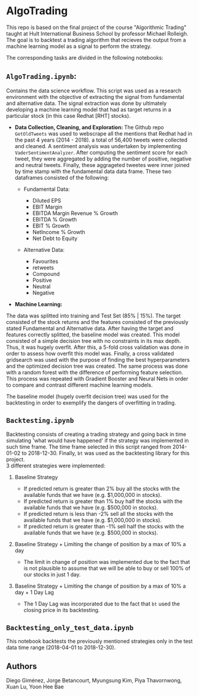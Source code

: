 # AlgoTrading

This repo is based on the final project of the course "Algorithmic Trading" taught at Hult International Business School by professor Michael Rolleigh. The goal is to backtest a trading algorithm that recieves the output from a machine learning model as a signal to perform the strategy.   

The corresponding tasks are divided in the following notebooks: 


## `AlgoTrading.ipynb`:

Contains the data science workflow. This script was used as a research environment with the objective of extracting the signal from fundamental and alternative data. The signal extraction was done by ultimately developing a machine learning model that had as target returns in a particular stock (in this case Redhat [RHT] stocks).

* <b> Data Collection, Cleaning, and Exploration: </b>
The Github repo `GetOldTweets` was used to webscrape all the mentions that Redhat had in the past 4 years (2014 - 2018). a total of 56,400 tweets were collected and cleaned. A sentiment analysis was undertaken by implementing `VaderSentimentAnalyzer`. After computing the sentiment score for each tweet, they were aggregated by adding the number of positive, negative and neutral tweets. Finally, these aggrageted tweetes were inner joined by time stamp with the fundamental data data frame. These two dataframes consisted of the following: 

  * Fundamental Data: 

    * Diluted EPS
    * EBIT Margin
    * EBITDA Margin	Revenue % Growth
    * EBITDA % Growth
    * EBIT % Growth
    * NetIncome % Growth
    * Net Debt to Equity

  * Alternative Data: 

    * Favourites	
    * retweets	
    * Compound	
    * Positive	
    * Neutral	
    * Negative

* <b> Machine Learning: </b>

 The data was splitted into training and Test Set (85% | 15%). The target consisted of the stock returns and the features consisted of the previously stated Fundamental and Alternative data. After having the target and features correctly splitted, the baseline model was created. This model consisted of a simple decision tree with no constraints in its max depth. Thus, it was hugely overfit. After this, a 5-fold cross validation was done in order to assess how overfit this model was. Finally, a cross validated gridsearch was used with the purpose of finding the best hyperparameters and the optimized decision tree was created. The same process was done with a random forest with the difference of performing feature selection. This process was repeated with Gradient Booster and Neural Nets in order to compare and contrast different machine learning models. 
 
The baseline model (hugely overfit decision tree) was used for the backtesting in order to exemplify the dangers of overfitting in trading. 

 
## `Backtesting.ipynb`

Backtesting consists of creating a trading strategy and going back in time simulating 'what would have happened' if the strategy was implemented in such time frame. The time frame selected in this script ranged from 2014-01-02 to 2018-12-30. Finally, `bt` was used as the backtesting library for this project.   
3 different strategies were implemented: 

1. Baseline Strategy 
    * If predicted return is greater than 2% buy all the stocks with the available funds that we have (e.g. $1,000,000 in stocks).
    * If predicted return is greater than 1% buy half the stocks with the available funds that we have (e.g. $500,000 in stocks).
    * If predicted return is less than -2% sell all the stocks with the available funds that we have (e.g. $1,000,000 in stocks).
    * If predicted return is greater than -1% sell half the stocks with the available funds that we have (e.g. $500,000 in stocks).
    
2. Baseline Strategy + Limiting the change of position by a max of 10% a day
    * The limit in change of position was implemented due to the fact that is not plausible to assume that we will be able to buy or sell 100% of our stocks in just 1 day. 
    
3. Baseline Strategy + Limiting the change of position by a max of 10% a day + 1 Day Lag 
    * The 1 Day Lag was incorporated due to the fact that `bt` used the closing price in its backtesting.  


## `Backtesting_only_test_data.ipynb`

This notebook backtests the previously mentioned strategies only in the test data time range (2018-04-01 to 2018-12-30).


## Authors

Diego Giménez, Jorge Betancourt, Myungsung Kim, Piya Thavornwong, Xuan Lu, Yoon Hee Bae

